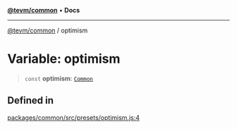 [**@tevm/common**](../README.md) • **Docs**

***

[@tevm/common](../globals.md) / optimism

# Variable: optimism

> `const` **optimism**: [`Common`](../type-aliases/Common.md)

## Defined in

[packages/common/src/presets/optimism.js:4](https://github.com/qbzzt/tevm-monorepo/blob/main/packages/common/src/presets/optimism.js#L4)

